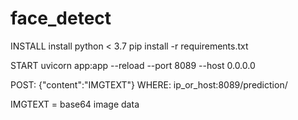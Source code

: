 # face_detect
INSTALL
install python < 3.7
pip install -r requirements.txt

START
uvicorn app:app --reload --port 8089 --host 0.0.0.0

POST: {"content":"IMGTEXT"}
WHERE: ip_or_host:8089/prediction/ 

IMGTEXT = base64 image data
